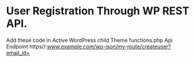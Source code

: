 # User Registration Through WP REST API.
Add these code in Active WordPress child Theme functions.php
Api Endpoint https//:www.example.com/wp-json/my-route/createuser?email_id=<Your Email>
